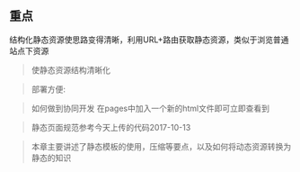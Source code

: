 重点
---
结构化静态资源使思路变得清晰，利用URL+路由获取静态资源，类似于浏览普通站点下资源
> 使静态资源结构清晰化

> 部署方便:

> 如何做到协同开发
> 在pages中加入一个新的html文件即可立即查看到

> 静态页面规范参考今天上传的代码2017-10-13

> 本章主要讲述了静态模板的使用，压缩等要点，以及如何将动态资源转换为静态的知识